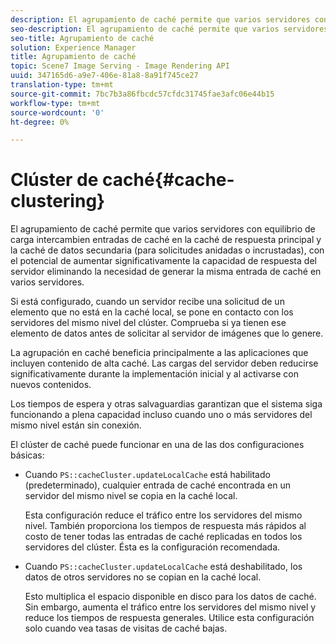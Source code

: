 ```yaml
---
description: El agrupamiento de caché permite que varios servidores con equilibrio de carga intercambien entradas de caché en la caché de respuesta principal y la caché de datos secundaria (para solicitudes anidadas o incrustadas), con el potencial de aumentar significativamente la capacidad de respuesta del servidor eliminando la necesidad de generar la misma entrada de caché en varios servidores.
seo-description: El agrupamiento de caché permite que varios servidores con equilibrio de carga intercambien entradas de caché en la caché de respuesta principal y la caché de datos secundaria (para solicitudes anidadas o incrustadas), con el potencial de aumentar significativamente la capacidad de respuesta del servidor eliminando la necesidad de generar la misma entrada de caché en varios servidores.
seo-title: Agrupamiento de caché
solution: Experience Manager
title: Agrupamiento de caché
topic: Scene7 Image Serving - Image Rendering API
uuid: 347165d6-a9e7-406e-81a8-8a91f745ce27
translation-type: tm+mt
source-git-commit: 7bc7b3a86fbcdc57cfdc31745fae3afc06e44b15
workflow-type: tm+mt
source-wordcount: '0'
ht-degree: 0%

---
```



# Clúster de caché{#cache-clustering}

El agrupamiento de caché permite que varios servidores con equilibrio de carga intercambien entradas de caché en la caché de respuesta principal y la caché de datos secundaria (para solicitudes anidadas o incrustadas), con el potencial de aumentar significativamente la capacidad de respuesta del servidor eliminando la necesidad de generar la misma entrada de caché en varios servidores.

Si está configurado, cuando un servidor recibe una solicitud de un elemento que no está en la caché local, se pone en contacto con los servidores del mismo nivel del clúster. Comprueba si ya tienen ese elemento de datos antes de solicitar al servidor de imágenes que lo genere.

La agrupación en caché beneficia principalmente a las aplicaciones que incluyen contenido de alta caché. Las cargas del servidor deben reducirse significativamente durante la implementación inicial y al activarse con nuevos contenidos.

Los tiempos de espera y otras salvaguardias garantizan que el sistema siga funcionando a plena capacidad incluso cuando uno o más servidores del mismo nivel están sin conexión.

El clúster de caché puede funcionar en una de las dos configuraciones básicas:

* Cuando `PS::cacheCluster.updateLocalCache` está habilitado (predeterminado), cualquier entrada de caché encontrada en un servidor del mismo nivel se copia en la caché local.

   Esta configuración reduce el tráfico entre los servidores del mismo nivel. También proporciona los tiempos de respuesta más rápidos al costo de tener todas las entradas de caché replicadas en todos los servidores del clúster. Ésta es la configuración recomendada.

* Cuando `PS::cacheCluster.updateLocalCache` está deshabilitado, los datos de otros servidores no se copian en la caché local.

   Esto multiplica el espacio disponible en disco para los datos de caché. Sin embargo, aumenta el tráfico entre los servidores del mismo nivel y reduce los tiempos de respuesta generales. Utilice esta configuración solo cuando vea tasas de visitas de caché bajas.

